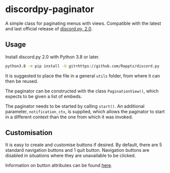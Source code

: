 # discordpy-paginator
A simple class for paginating menus with views.
Compatible with the latest and last official release of [discord.py, 2.0](https://github.com/Rapptz/discord.py).

## Usage
Install discord.py 2.0 with Python 3.8 or later.
```bash
python3.8 -m pip install -U git+https://github.com/Rapptz/discord.py
```
It is suggested to place the file in a general `utils` folder, from where it can then be reused.

The paginator can be constructed with the class `PaginationView()`, which expects to be given a list of embeds.

The paginator needs to be started by calling `start()`. An additional parameter, `notification_ctx`, is supplied, which 
allows the paginator to start in a different context than the one from which it was invoked.

## Customisation
It is easy to create and customise buttons if desired. By default, there are 5 standard navigation buttons 
and 1 quit button. Navigation buttons are disabled in situations where they are unavailable to be clicked.

Information on button attributes can be found [here](https://discordpy.readthedocs.io/en/master/api.html#id7).


